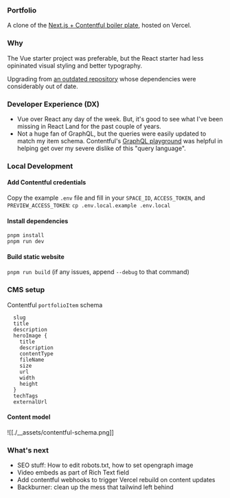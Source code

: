 ### Portfolio
A clone of the [Next.js + Contentful boiler plate](https://github.com/vercel/next.js/tree/canary/examples/cms-contentful), hosted on Vercel.


### Why
The Vue starter project was preferable, but the React starter had less opininated visual styling and better typography.

Upgrading from [an outdated repository](https://github.com/jericho1ne/react-portfolio) whose dependencies were considerably out of date.

### Developer Experience (DX)
- Vue over React any day of the week. But, it's good to see what I've been missing in React Land for the past couple of years.
- Not a huge fan of GraphQL, but the queries were easily updated to match my item schema. Contentful's [GraphQL playground](https://www.contentful.com/blog/graphql-tools-for-getting-started-with-contentful/#:~:text=1.%20Basic%20Contentful%20GraphQL%20API) was helpful in helping get over my severe dislike of this "query language".

### Local Development

#### Add Contentful credentials
Copy the example `.env` file and fill in your `SPACE_ID`, `ACCESS_TOKEN`, and `PREVIEW_ACCESS_TOKEN`:
`cp .env.local.example .env.local` 

#### Install dependencies
```
pnpm install
pnpm run dev
```

#### Build static website 
`pnpm run build` (if any issues, append `--debug` to that command)

### CMS setup

Contentful `portfolioItem` schema

```
  slug
  title
  description
  heroImage {
    title
    description
    contentType
    fileName
    size
    url
    width
    height
  }
  techTags
  externalUrl
```

#### Content model 

![[./__assets/contentful-schema.png]]


### What's next
- SEO stuff: How to edit robots.txt, how to set opengraph image
- Video embeds as part of Rich Text field
- Add contentful webhooks to trigger Vercel rebuild on content updates
- Backburner: clean up the mess that tailwind left behind
